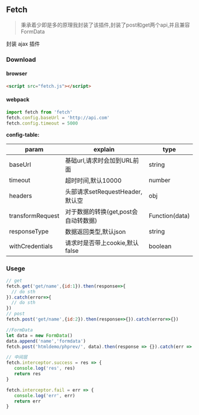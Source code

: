 ## Fetch

> 秉承着少即是多的原理我封装了该插件,封装了post和get两个api,并且兼容FormData

封装 ajax 插件

### Download

#### browser
```html
<script src="fetch.js"></script>
```
#### webpack 

```js
import fetch from 'fetch'
fetch.config.baseUrl = 'http://api.com'
fetch.config.timeout = 5000
```
**config-table:**

param | explain | type
------| --------| ----
baseUrl | 基础url,请求时会加到URL前面| string
timeout | 超时时间,默认10000 | number
headers | 头部请求setRequestHeader,默认空| obj 
transformRequest | 对于数据的转换(get,post会自动转数据) |Function(data)
responseType | 数据返回类型,默认json | string
withCredentials | 请求时是否带上cookie,默认false | boolean

### Usege

```js
// get
fetch.get('get/name',{id:1}).then(response=>{
  // do sth
}).catch(error=>{
  // do sth
})
// post
fetch.post('get/name',{id:2}).then(response=>{}).catch(error=>{})

//FormData
let data = new FormData()
data.append('name','formdata')
fetch.post('htmldemo/phprev/', data).then(response => {}).catch(err => {})

// 中间层
fetch.interceptor.success = res => {
   console.log('res', res)
   return res
}

fetch.interceptor.fail = err => {
   console.log('err', err)
   return err
}
```